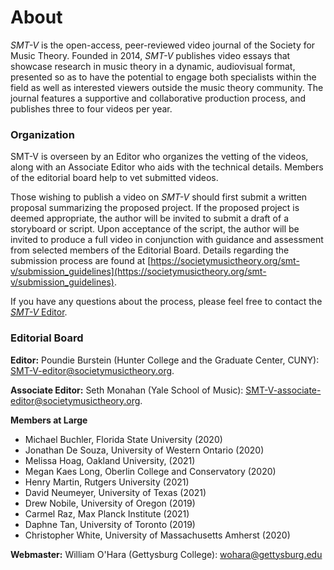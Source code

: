 # About

_SMT-V_ is the open-access, peer-reviewed video journal of the Society for Music Theory. Founded in 2014, _SMT-V_ publishes video essays that showcase research in music theory in a dynamic, audiovisual format, presented so as to have the potential to engage both specialists within the field as well as interested viewers outside the music theory community. The journal features a supportive and collaborative production process, and publishes three to four videos per year.

### Organization

SMT-V is overseen by an Editor who organizes the vetting of the videos, along with an Associate Editor who aids with the technical details. Members of the editorial board help to vet submitted videos. 

Those wishing to publish a video on _SMT-V_ should first submit a written proposal summarizing the proposed project. If the proposed project is deemed appropriate, the author will be invited to submit a draft of a storyboard or script. Upon acceptance of the script, the author will be invited to produce a full video in conjunction with guidance and assessment from selected members of the Editorial Board. Details regarding the submission process are found at [https://societymusictheory.org/smt-v/submission_guidelines](https://societymusictheory.org/smt-v/submission_guidelines).

If you have any questions about the process, please feel free to contact the [_SMT-V_ Editor](mailto:SMT-V-editor@societymusictheory.org).

### Editorial Board

**Editor:** Poundie Burstein (Hunter College and the Graduate Center, CUNY): [SMT-V-editor@societymusictheory.org](mailto:SMT-V-editor@societymusictheory.org).

**Associate Editor:** Seth Monahan (Yale School of Music): [SMT-V-associate-editor@societymusictheory.org](SMT-V-associate-editor@societymusictheory.org).

**Members at Large**
- Michael Buchler, Florida State University (2020)
- Jonathan De Souza, University of Western Ontario (2020)
- Melissa Hoag, Oakland University, (2021)
- Megan Kaes Long, Oberlin College and Conservatory (2020)
- Henry Martin, Rutgers University (2021)
- David Neumeyer, University of Texas (2021)
- Drew Nobile, University of Oregon (2019)
- Carmel Raz, Max Planck Institute (2021)
- Daphne Tan, University of Toronto (2019)
- Christopher White, University of Massachusetts Amherst (2020)


**Webmaster:** William O'Hara (Gettysburg College): [wohara@gettysburg.edu](mailto:wohara@gettysburg.edu)
